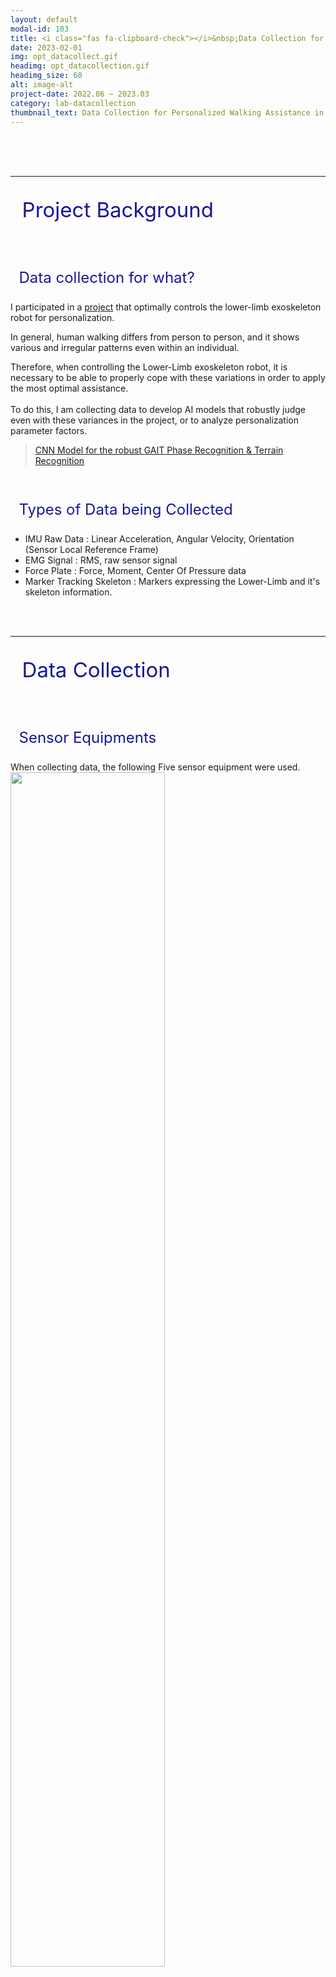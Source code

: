 ```yaml
---
layout: default
modal-id: 103
title: <i class="fas fa-clipboard-check"></i>&nbsp;Data Collection for Personalized Walking Assistance in Lower-Limb Exoskeleton Robot
date: 2023-02-01
img: opt_datacollect.gif
headimg: opt_datacollection.gif
headimg_size: 60
alt: image-alt
project-date: 2022.06 ~ 2023.03
category: lab-datacollection
thumbnail_text: Data Collection for Personalized Walking Assistance in Exoskeleton Robot
---
```




<br><br><br>   


***
<p style="font-size: 33px; color: rgb(25, 22, 150)"><i class="fas fa-glasses"></i>&nbsp; Project Background </p>
<br>
<p style="font-size: 24px; color: rgb(25, 22, 150)"> <i class="fa fa-question-circle" aria-hidden="true"></i>&nbsp; Data collection for what? </p>

I participated in a [project](http://harco.hanyang.ac.kr/2022/04/28/project-voucher_iitp_gait_project.html) that optimally controls the lower-limb exoskeleton robot for personalization.<br>

In general, human walking differs from person to person, and it shows various and irregular patterns even within an individual.<br>

Therefore, when controlling the Lower-Limb exoskeleton robot, it is necessary to be able to properly cope with these variations in order to apply the most optimal assistance.<br>
<br>
To do this, I am collecting data to develop AI models that robustly judge even with these variances in the project, or to analyze personalization parameter factors.<br>

> <a href="#portfolioModal-101" class="portfolio-link" data-toggle="modal">CNN Model for the robust GAIT Phase Recognition & Terrain Recognition</a>
<br>


<p style="font-size: 24px; color: rgb(25, 22, 150)"> <i class="fa fa-database" aria-hidden="true"></i>
&nbsp; Types of Data being Collected </p>

- IMU Raw Data : Linear Acceleration, Angular Velocity, Orientation (Sensor Local Reference Frame)
- EMG Signal : RMS, raw sensor signal
- Force Plate : Force, Moment, Center Of Pressure data
- Marker Tracking Skeleton : Markers expressing the Lower-Limb and it's skeleton information.


<br>
<br>

***
<p style="font-size: 33px; color: rgb(25, 22, 150)"> <i class="fa fa-cloud-upload" aria-hidden="true"></i>&nbsp; Data Collection </p>
<br>

<p style="font-size: 24px; color: rgb(25, 22, 150)"> <i class="fa fa-wrench" aria-hidden="true"></i>
&nbsp; Sensor Equipments </p>
When collecting data, the following Five sensor equipment were used.

<div class="wrap_five">
    <a href="https://optitrack.com/">
    <img src="img/posting/posting_datacollection/optitrack_logo.png" style="height: 70%; width: 70%;"></a>
    <a href="https://www.kitronyx.com/">
    <img src="img/posting/posting_datacollection/kitronyx_logo.png" style="height: 70%; width: 70%;"></a>
    <a href="https://www.movella.com/">
    <img src="img/posting/posting_datacollection/Xsens_logo.png" style="height: 70%; width: 70%;"></a>
    <a href="https://delsys.com/trigno/sensors/">
    <img src="img/posting/posting_datacollection/delsys_logo.png" style="height: 70%; width: 70%;"></a>
    <a href="https://www.amti.biz/">
    <img src="img/posting/posting_datacollection/AMTI_logo.png" style="height: 70%; width: 70%;"></a>
</div>

<br>    



- Optitrack : Vision Based marker Tracking Equipment
- Kitronyx Insole FSR : FSR-based insole pressure sensor
- Xsens mtw Awinda : Wireless IMU Sensor
- Delsys EMG Trigno: Electromyography
- AMTI Force Plate : Calculation of ground reaction force more accurately


What I had to do here was to synchronize and Integrate all the data of the Equipments above.<br>
<br>

<br><br>
<p style="font-size: 24px; color: rgb(25, 22, 150)"> <i class="fa fa-signal" aria-hidden="true"></i>
&nbsp; Sensor Software Communication </p>

When collecting data, if the sensor software was incompatible with each other, it had to be made possible to collect from one software through communication protocols or certain equipment for synchronization.

<img src="img/posting/posting_datacollection/communication.png" style="height: 100%; width: 100%;">

The software I used was Motive, Xsens Analyze, and ROS.<br>
<br>
- In the [Motive software](https://optitrack.com/software/motive/), <br>AMTI Force Plate, Delsys Trigno EMG, and Optitrack Marker data were compatible.<br>
<br>
- In the [Xsens Analyze Software](https://www.movella.com/products/motion-capture/mvn-analyze), <br>IMU data, Optitrack Marker data were compatible.<br>
it's IMU Data is not a sensor raw signal, but <u>calculated information about each joint link.</u> 

<br>
- In [ROS](https://www.ros.org/), <br> Optitrack Marker data, EMG Data, IMU Data, Insole FSR Data were compatible.<br>
it's IMU Data is a sensor <u>raw signal. (not calculated)</u> <br>
In the case of ROS, since it communicates based on TCP IP, it could be made compatible with all software that supports TCP IP.

<br>
<p style="font-size: 20px; color: rgb(25, 22, 150)"> <i class="fa fa-link" aria-hidden="true"></i>
&nbsp; Means of Communication  </p>
I was able to communicate between sensors through two methods:
<br> [Esync](https://optitrack.com/accessories/sync-networking/esync-2/) equipment  ,  TCP IP protocol


<br>
<br>

<p style="font-size: 24px; color: rgb(25, 22, 150)"> <i class="fa fa-download" aria-hidden="true"></i>
&nbsp; Data Extraction </p>
The data informations I want to collet are EMG signal, Optitrack Marker data, Force Plate, and IMU Sensor's Raw Sensor data.<br>

<br>
Force Plate, Optitrack Marker, and EMG signals, excluding IMU, were compatible with the Motive software.
<br>
Xsens Analyzer, a software dedicated to Xsens IMU, can communicate through Motive and Esync. but One problem here was that getting IMU raw sensor values was hard with the Xsens Analyzer software.<br>
The values that the Analyzer software sent were not raw values, but values that were calculated in some way. 

- ref: [https://base.xsens.com/s/article/Output-Parameters-in-MVN-1611927767477?language=en_US](https://base.xsens.com/s/article/Output-Parameters-in-MVN-1611927767477?language=en_US)


The only way to collect IMU Raw Sensor Signal was to collect it from ROS via TCP IP communication.
<br>
<br>
<br>
<p style="font-size: 24px; color: rgb(25, 22, 150)"> <i class="fas fa-lightbulb" aria-hidden="true"></i>&nbsp; Synchronizer </p>
Force Plate, EMG, and Optitrack Marker information excluding IMU can be collected in motive.<br>
Optitrack Marker, EMG, and IMU information excluding Force Plate can be collected in ROS.<br>
<br>
and
the data I want to collect was EMG signal, Optitrack Marker data, Force Plate, and IMU Sensor's Raw Sensor data.

<br>
for this, I came up with an idea that use FSR Insole sensor.<br>
<img src="img/posting/posting_datacollection/synchronizer_picture.png" style="height: 100%; width: 100%;">
<img src="img/posting/posting_datacollection/synchronize.png" style="height: 60%; width: 60%;">

If the Insole FSR sensor is placed on the Force Sensor and stepped on it, the signal is transmitted at the same time, so it is possible to determine at which moment it is the simultaneous point.

<img src="img/posting/posting_datacollection/FSR_forceplate.png" style="height: 100%; width: 100%;">

<br>
<br>



<p style="font-size: 20px;"> <i class="fa fa-object-group" aria-hidden="true"></i>
&nbsp; Development of the Synchronization GUI Program  </p>

I developed a GUI program that synchronizes data collected from Motive with data collected from ROS.<br>
<br>
The GUI program I developed made it easier for fellow researchers who are not familiar with programming to be able to do data processing that can be complicated.

<video class="video" autoplay muted controls style="width:100%;">
    <source type="video/mp4" src="img/posting/posting_datacollection/gui1.mp4" >
</video>

<video class="video" autoplay muted controls style="width:100%;">
    <source type="video/mp4" src="img/posting/posting_datacollection/gui2.mp4" >
</video>

<br>
<br>
<p style="font-size: 24px; color: rgb(25, 22, 150)"> <i class="fa fa-refresh" aria-hidden="true"></i>&nbsp; Experiment Protocol </p>

I collected the GAIT data on 15 subjects according to terrain & speed condotions.

- Terrain: 
    - Levelground Walk
    - Stair Ascent / Descent
    - Ramp Ascent / Descent
- Speed:
    - in case of Levelground : 70, 90, 110, 130 BPM
    - in case of Ramp, Stair : 70, 90, 100 BPM

All Subjects walk along the Metronome BPM Sounds.


***


<video class="video" autoplay muted controls style="width:100%;">
    <source type="video/mp4" src="img/posting/posting_datacollection/datacollecting_video.mp4" >
</video>

<video class="video" autoplay muted controls style="width:100%;">
    <source type="video/mp4" src="img/posting/posting_datacollection/datacollection1.mp4" >
</video>